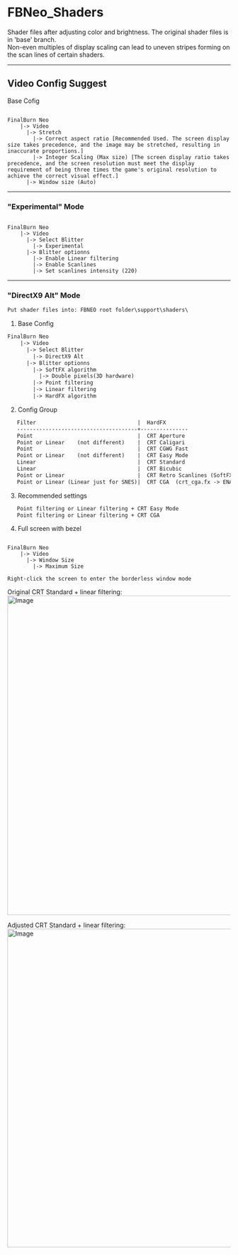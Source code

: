 # FBNeo_Shaders
Shader files after adjusting color and brightness. The original shader files is in 'base' branch.</br>
Non-even multiples of display scaling can lead to uneven stripes forming on the scan lines of certain shaders.</br>
<hr>

## Video Config Suggest ##

Base Cofig

<pre><code>
FinalBurn Neo
    |-> Video
      |-> Stretch
        |-> Correct aspect ratio [Recommended Used. The screen display size takes precedence, and the image may be stretched, resulting in inaccurate proportions.]
        |-> Integer Scaling (Max size) [The screen display ratio takes precedence, and the screen resolution must meet the display requirement of being three times the game's original resolution to achieve the correct visual effect.]
      |-> Window size (Auto)
</code></pre>

<hr>

### "Experimental" Mode ###

<pre><code>
FinalBurn Neo
    |-> Video
      |-> Select Blitter
        |-> Experimental
      |-> Blitter optionns
        |-> Enable Linear filtering
        |-> Enable Scanlines
        |-> Set scanlines intensity (220)
</code></pre>

<hr>

### "DirectX9 Alt" Mode ###

```html
Put shader files into: FBNEO root folder\support\shaders\
```

1. Base Config

```html
FinalBurn Neo
    |-> Video
      |-> Select Blitter
        |-> DirectX9 Alt
      |-> Blitter optionns
        |-> SoftFX algorithm
          |-> Double pixels(3D hardware)
        |-> Point filtering
        |-> Linear filtering
        |-> HardFX algorithm
```

2. Config Group

```html
   Filter                                |  HardFX
   --------------------------------------+---------------
   Point                                 |  CRT Aperture
   Point or Linear    (not different)    |  CRT Caligari
   Point                                 |  CRT CGWG Fast
   Point or Linear    (not different)    |  CRT Easy Mode
   Linear                                |  CRT Standard
   Linear                                |  CRT Bicubic
   Point or Linear                       |  CRT Retro Scanlines (SoftFX algorithm -> Select Shader's Settings)
   Point or Linear (Linear just for SNES)|  CRT CGA  (crt_cga.fx -> ENABLE_CURVED_SCREEN -> 1 or 0 )
```

3. Recommended settings

```html
   Point filtering or Linear filtering + CRT Easy Mode
   Point filtering or Linear filtering + CRT CGA
```

4. Full screen with bezel
<pre><code>
FinalBurn Neo
    |-> Video
      |-> Window Size
        |-> Maximum Size

Right-click the screen to enter the borderless window mode
</code></pre>

Original CRT Standard + linear filtering:
<img width="1197" height="720" alt="Image" src="https://github.com/user-attachments/assets/cecc2c87-2de0-40f7-9471-0e6f9d157856" />

Adjusted CRT Standard + linear filtering:
<img width="1196" height="718" alt="Image" src="https://github.com/user-attachments/assets/080f454d-6094-4dfb-be45-93e33e290dbb" />
